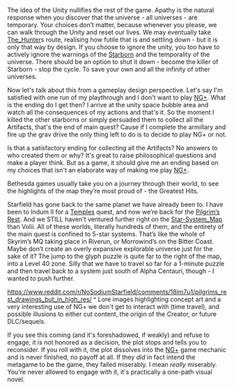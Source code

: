 The idea of the Unity nullifies the rest of the game. Apathy is the natural response when you discover that the universe - all universes - are temporary. Your choices don’t matter, because whenever you please, we can walk through the Unity and reset our lives. We may eventually take [The_Hunter](The_Hunter.md)s route, realising how futile that is and settling down - but it is only that way by design. If you choose to ignore the unity, you too have to actively ignore the warnings of the [Starborn](Starborn.md) and the temporality of the universe. There should be an option to shut it down - become the killer of Starborn - stop the cycle. To save your own and all the infinity of other universes.

Now let's talk about this from a gameplay design perspective. Let's say I'm satisfied with one run of my playthrough and I don't want to play [NG+](NG+.md). What is the ending do I get then? I arrive at the unity space bubble area and watch all the consequences of my actions and that's it. So the moment I killed the other starborns or simply persuaded them to collect all the Artifacts, that's the end of main quest? Cause if I complete the armillary and fire up the grav drive the only thing left to do is to decide to play NG+ or not.

Is that a satisfactory ending for collecting all the Artifacts? No answers to who created them or why? It's great to raise philosophical questions and make a player think. But as a game, it should give me an ending based on my choices that isn't an elaborate way of making me play [NG+](NG+.md).

Bethesda games usually take you on a journey through their world, to see the highlights of the map they’re most proud of - the Greatest Hits. 

Starfield has gone back to the same planet we have already been to. I have been to Indum II for a [Temples](Temples.md) quest, and now we’re back for the [Pilgrim’s Rest](The_Pilgrim.md). And we STILL haven't ventured further right on the [Star-System_Map](Star-System_Map.md) than Volii. 
All of these worlds, literally hundreds of them, and the entirety of the main quest is confined to 5-star systems. That’s like the whole of Skyrim’s MQ taking place in Riverun, or Morrowind’s on the Bitter Coast. Maybe don’t create an overly expansive explorable universe just for the sake of it?
	The jump to the glyph puzzle is quite far to the right of the map, into a Level 40 zone. Silly that we have to travel so far for a 1-minute puzzle and then travel back to a system just south of Alpha Centauri, though - I wanted to push further.

https://www.reddit.com/r/NoSodiumStarfield/comments/18im7u1/pilgrims_rest_drawings_but_in_high_res/
^ Lore images highlighting concept art and a very interesting use of NG+ we don't get to interact with (time travel), and possible illusions to either cut content, the origin of the Creator, or future DLC/sequels.

If you see this coming (and it's foreshadowed, if weakly) and refuse to engage, it is not honored as a decision,  the plot stops and tells you to reconsider. If you roll with it, the plot dissolves into the [NG+](NG+.md) game mechanic and is never finished, no payoff at all. 
	If they *did* in fact intend the metagame to be the game, they failed miserably. I mean *really* miserably. You're never allowed to engage with it, it's practically a one-path visual novel. 
